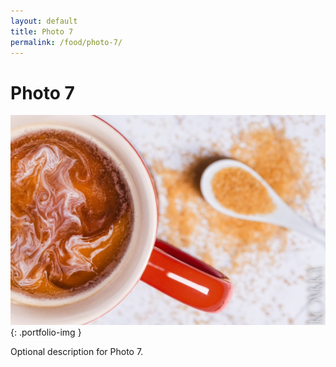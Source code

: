 ```yaml
---
layout: default
title: Photo 7
permalink: /food/photo-7/
---
```


# Photo 7

![Photo 7](/assets/images/food/photo-7.jpg){: .portfolio-img }
<p class="caption">Optional description for Photo 7.</p>